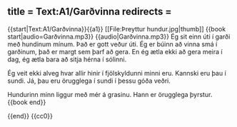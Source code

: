 title = Text:A1/Garðvinna
redirects =
---

{{start|Text:A1/Garðvinna}}{{a1}}
[[File:Þreyttur hundur.jpg|thumb]]
{{book start|audio=Garðvinna.mp3}}
{{audio|Garðvinna.mp3}}
Ég sit einn úti í garði með hundinum mínum. 
Það er gott veður úti. 
Ég er búinn að vinna smá í garðinum, það er margt sem þarf að gera. 
En ég ætla ekki að gera meira í dag, ég ætla bara að sitja hérna í sólinni. 

Ég veit ekki alveg hvar allir hinir í fjölskyldunni minni eru. 
Kannski eru þau í sundi. 
Já, þau eru örugglega í sundi í þessu góða veðri.

Hundurinn minn liggur með mér á grasinu.
Hann er örugglega þyrstur.
{{book end}}


{{end}}
<noinclude>{{cc0}}</noinclude>